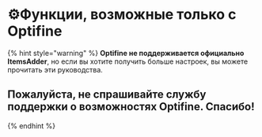 # ⚙️Функции, возможные только с Optifine

{% hint style="warning" %}
**Optifine не поддерживается официально ItemsAdder**, но если вы хотите получить больше настроек, вы можете прочитать эти руководства.

## Пожалуйста, не спрашивайте службу поддержки о возможностях Optifine. Спасибо!
{% endhint %}

